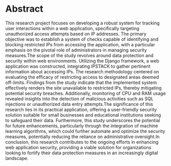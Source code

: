 # Abstract

This research project focuses on developing a robust system for tracking user interactions within a web application, specifically targeting unauthorized access attempts based on IP addresses. The primary objective was to establish a system of checks capable of identifying and blocking restricted IPs from accessing the application, with a particular emphasis on the pivotal role of administrators in managing security measures.The scope of the study revolves around data protection and security within web environments. Utilizing the Django framework, a web application was constructed, integrating IPSTACK to gather pertinent information about accessing IPs. The research methodology centered on evaluating the efficacy of restricting access to designated areas deemed off-limits. Findings from the study indicate that the implemented system effectively renders the site unavailable to restricted IPs, thereby mitigating potential security breaches. Additionally, monitoring of CPU and RAM usage revealed insights into the detection of malicious activities such as SQL injections or unauthorized data entry attempts.The significance of this research lies in its practical application, offering a user-friendly security solution suitable for small businesses and educational institutions seeking to safeguard their data. Furthermore, this study underscores the potential for future enhancements, particularly through the integration of machine learning algorithms, which could further automate and optimize the security measures, potentially reducing the reliance on administrative oversight.In conclusion, this research contributes to the ongoing efforts in enhancing web application security, providing a viable solution for organizations looking to fortify their data protection measures in an increasingly digital landscape.
